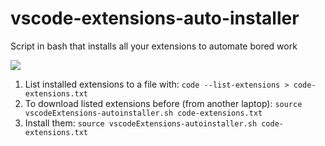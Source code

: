 # vscode-extensions-auto-installer
Script in bash that installs all your extensions to automate bored work

![](https://img.shields.io/badge/Shell_Script-121011?style=for-the-badge&logo=gnu-bash&logoColor=white)


1. List installed extensions to a file with: `code --list-extensions > code-extensions.txt`
2. To download listed extensions before (from another laptop): `source vscodeExtensions-autoinstaller.sh code-extensions.txt`
3. Install them: `source vscodeExtensions-autoinstaller.sh code-extensions.txt`



